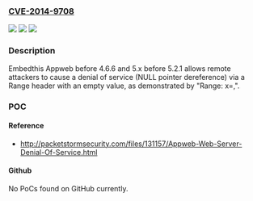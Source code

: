 ### [CVE-2014-9708](https://cve.mitre.org/cgi-bin/cvename.cgi?name=CVE-2014-9708)
![](https://img.shields.io/static/v1?label=Product&message=n%2Fa&color=blue)
![](https://img.shields.io/static/v1?label=Version&message=n%2Fa&color=blue)
![](https://img.shields.io/static/v1?label=Vulnerability&message=n%2Fa&color=brighgreen)

### Description

Embedthis Appweb before 4.6.6 and 5.x before 5.2.1 allows remote attackers to cause a denial of service (NULL pointer dereference) via a Range header with an empty value, as demonstrated by "Range: x=,".

### POC

#### Reference
- http://packetstormsecurity.com/files/131157/Appweb-Web-Server-Denial-Of-Service.html

#### Github
No PoCs found on GitHub currently.

